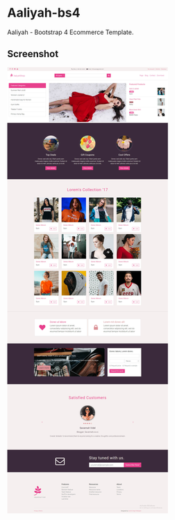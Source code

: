 # Aaliyah-bs4
Aaliyah - Bootstrap 4 Ecommerce Template.

## Screenshot
![Screenshot](/screenshot.jpg)
